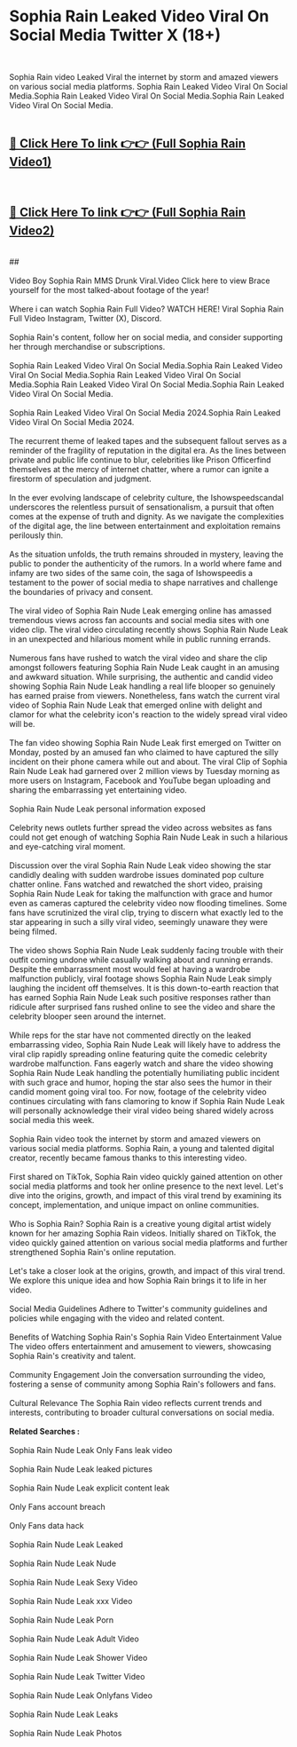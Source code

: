 # Sophia Rain Leaked Video Viral On Social Media Twitter X (18+) <br>
<br>

Sophia Rain video Leaked Viral the internet by storm and amazed viewers on various social media platforms. Sophia Rain Leaked Video Viral On Social Media.Sophia Rain Leaked Video Viral On Social Media.Sophia Rain Leaked Video Viral On Social Media.<br>
 <br>

##  <a href="https://play.trustnlinepharmacy.us?title=Full Sophia_Rain&ref=git">🔴 Click Here To link 👉👉 (Full Sophia Rain Video1)</a><br>
  <br>

##  <a href="https://play.trustnlinepharmacy.us?title=Full Sophia_Rain&ref=git">🔴 Click Here To link 👉👉 (Full Sophia Rain Video2)</a><br>
  <br>
  ##


  <br>

  <br>
Video Boy Sophia Rain MMS Drunk Viral.Video Click here to view Brace yourself for the most talked-about footage of the year!
<br><br>
Where i can watch Sophia Rain Full Video? WATCH HERE! Viral Sophia Rain Full Video Instagram, Twitter (X), Discord.
<br><br>
Sophia Rain's content, follow her on social media, and consider supporting her through merchandise or subscriptions.
<br><br>
Sophia Rain Leaked Video Viral On Social Media.Sophia Rain Leaked Video Viral On Social Media.Sophia Rain Leaked Video Viral On Social Media.Sophia Rain Leaked Video Viral On Social Media.Sophia Rain Leaked Video Viral On Social Media.
<br><br>
Sophia Rain Leaked Video Viral On Social Media 2024.Sophia Rain Leaked Video Viral On Social Media 2024.
<br><br>
The recurrent theme of leaked tapes and the subsequent fallout serves as a reminder of the fragility of reputation in the digital era. As the lines between private and public life continue to blur, celebrities like Prison Officerfind themselves at the mercy of internet chatter, where a rumor can ignite a firestorm of speculation and judgment.
<br><br>
In the ever evolving landscape of celebrity culture, the Ishowspeedscandal underscores the relentless pursuit of sensationalism, a pursuit that often comes at the expense of truth and dignity. As we navigate the complexities of the digital age, the line between entertainment and exploitation remains perilously thin.
<br><br>
As the situation unfolds, the truth remains shrouded in mystery, leaving the public to ponder the authenticity of the rumors. In a world where fame and infamy are two sides of the same coin, the saga of Ishowspeedis a testament to the power of social media to shape narratives and challenge the boundaries of privacy and consent.
<br><br>
The viral video of Sophia Rain Nude Leak emerging online has amassed tremendous views across fan accounts and social media sites with one video clip. The viral video circulating recently shows Sophia Rain Nude Leak in an unexpected and hilarious moment while in public running errands.
<br><br>
Numerous fans have rushed to watch the viral video and share the clip amongst followers featuring Sophia Rain Nude Leak caught in an amusing and awkward situation. While surprising, the authentic and candid video showing Sophia Rain Nude Leak handling a real life blooper so genuinely has earned praise from viewers. Nonetheless, fans watch the current viral video of Sophia Rain Nude Leak that emerged online with delight and clamor for what the celebrity icon's reaction to the widely spread viral video will be.
<br><br>
The fan video showing Sophia Rain Nude Leak first emerged on Twitter on Monday, posted by an amused fan who claimed to have captured the silly incident on their phone camera while out and about. The viral Clip of Sophia Rain Nude Leak had garnered over 2 million views by Tuesday morning as more users on Instagram, Facebook and YouTube began uploading and sharing the embarrassing yet entertaining video.
<br><br>
Sophia Rain Nude Leak personal information exposed
<br><br>
Celebrity news outlets further spread the video across websites as fans could not get enough of watching Sophia Rain Nude Leak in such a hilarious and eye-catching viral moment.
<br><br>
Discussion over the viral Sophia Rain Nude Leak video showing the star candidly dealing with sudden wardrobe issues dominated pop culture chatter online. Fans watched and rewatched the short video, praising Sophia Rain Nude Leak for taking the malfunction with grace and humor even as cameras captured the celebrity video now flooding timelines. Some fans have scrutinized the viral clip, trying to discern what exactly led to the star appearing in such a silly viral video, seemingly unaware they were being filmed.
<br><br>
The video shows Sophia Rain Nude Leak suddenly facing trouble with their outfit coming undone while casually walking about and running errands. Despite the embarrassment most would feel at having a wardrobe malfunction publicly, viral footage shows Sophia Rain Nude Leak simply laughing the incident off themselves. It is this down-to-earth reaction that has earned Sophia Rain Nude Leak such positive responses rather than ridicule after surprised fans rushed online to see the video and share the celebrity blooper seen around the internet.
<br><br>
While reps for the star have not commented directly on the leaked embarrassing video, Sophia Rain Nude Leak will likely have to address the viral clip rapidly spreading online featuring quite the comedic celebrity wardrobe malfunction. Fans eagerly watch and share the video showing Sophia Rain Nude Leak handling the potentially humiliating public incident with such grace and humor, hoping the star also sees the humor in their candid moment going viral too. For now, footage of the celebrity video continues circulating with fans clamoring to know if Sophia Rain Nude Leak will personally acknowledge their viral video being shared widely across social media this week.
<br><br>
Sophia Rain video took the internet by storm and amazed viewers on various social media platforms. Sophia Rain, a young and talented digital creator, recently became famous thanks to this interesting video.
<br><br>
First shared on TikTok, Sophia Rain video quickly gained attention on other social media platforms and took her online presence to the next level. Let's dive into the origins, growth, and impact of this viral trend by examining its concept, implementation, and unique impact on online communities.
<br><br>
Who is Sophia Rain? Sophia Rain is a creative young digital artist widely known for her amazing Sophia Rain videos. Initially shared on TikTok, the video quickly gained attention on various social media platforms and further strengthened Sophia Rain's online reputation.
<br><br>
Let's take a closer look at the origins, growth, and impact of this viral trend. We explore this unique idea and how Sophia Rain brings it to life in her video.
<br><br>
Social Media Guidelines Adhere to Twitter's community guidelines and policies while engaging with the video and related content.
<br><br>
Benefits of Watching Sophia Rain's Sophia Rain Video Entertainment Value The video offers entertainment and amusement to viewers, showcasing Sophia Rain's creativity and talent.
<br><br>
Community Engagement Join the conversation surrounding the video, fostering a sense of community among Sophia Rain's followers and fans.
<br><br>
Cultural Relevance The Sophia Rain video reflects current trends and interests, contributing to broader cultural conversations on social media.
<br><br>
<strong>Related Searches :</strong>
<br><br>
Sophia Rain Nude Leak Only Fans leak video
<br><br>
Sophia Rain Nude Leak leaked pictures
<br><br>
Sophia Rain Nude Leak explicit content leak
<br><br>
Only Fans account breach
<br><br>
Only Fans data hack
<br><br>
Sophia Rain Nude Leak Leaked
<br><br>
Sophia Rain Nude Leak Nude
<br><br>
Sophia Rain Nude Leak Sexy Video
<br><br>
Sophia Rain Nude Leak xxx Video
<br><br>
Sophia Rain Nude Leak Porn
<br><br>
Sophia Rain Nude Leak Adult Video
<br><br>
Sophia Rain Nude Leak Shower Video
<br><br>
Sophia Rain Nude Leak Twitter Video
<br><br>
Sophia Rain Nude Leak Onlyfans Video
<br><br>
Sophia Rain Nude Leak Leaks
<br><br>
Sophia Rain Nude Leak Photos